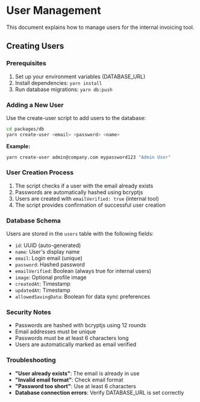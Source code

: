# User Management

This document explains how to manage users for the internal invoicing tool.

## Creating Users

### Prerequisites
1. Set up your environment variables (DATABASE_URL)
2. Install dependencies: `yarn install`
3. Run database migrations: `yarn db:push`

### Adding a New User

Use the create-user script to add users to the database:

```bash
cd packages/db
yarn create-user <email> <password> <name>
```

**Example:**
```bash
yarn create-user admin@company.com mypassword123 "Admin User"
```

### User Creation Process
1. The script checks if a user with the email already exists
2. Passwords are automatically hashed using bcryptjs
3. Users are created with `emailVerified: true` (internal tool)
4. The script provides confirmation of successful user creation

### Database Schema
Users are stored in the `users` table with the following fields:
- `id`: UUID (auto-generated)
- `name`: User's display name
- `email`: Login email (unique)
- `password`: Hashed password
- `emailVerified`: Boolean (always true for internal users)
- `image`: Optional profile image
- `createdAt`: Timestamp
- `updatedAt`: Timestamp
- `allowedSavingData`: Boolean for data sync preferences

### Security Notes
- Passwords are hashed with bcryptjs using 12 rounds
- Email addresses must be unique
- Passwords must be at least 6 characters long
- Users are automatically marked as email verified

### Troubleshooting
- **"User already exists"**: The email is already in use
- **"Invalid email format"**: Check email format
- **"Password too short"**: Use at least 6 characters
- **Database connection errors**: Verify DATABASE_URL is set correctly

